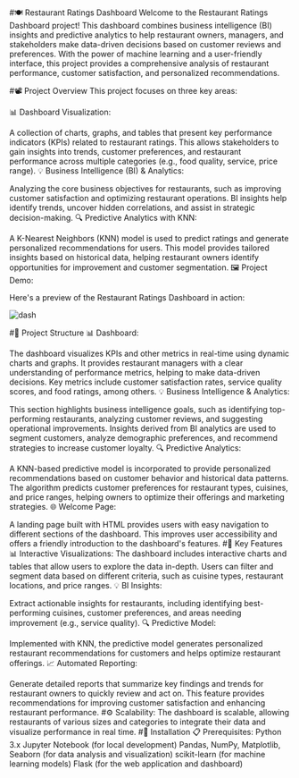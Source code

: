 #🍽️ Restaurant Ratings Dashboard
Welcome to the Restaurant Ratings Dashboard project! This dashboard combines business intelligence (BI) insights and predictive analytics to help restaurant owners, managers, and stakeholders make data-driven decisions based on customer reviews and preferences. With the power of machine learning and a user-friendly interface, this project provides a comprehensive analysis of restaurant performance, customer satisfaction, and personalized recommendations.

#📽️ Project Overview
This project focuses on three key areas:

📊 Dashboard Visualization:

A collection of charts, graphs, and tables that present key performance indicators (KPIs) related to restaurant ratings. This allows stakeholders to gain insights into trends, customer preferences, and restaurant performance across multiple categories (e.g., food quality, service, price range).
💡 Business Intelligence (BI) & Analytics:

Analyzing the core business objectives for restaurants, such as improving customer satisfaction and optimizing restaurant operations. BI insights help identify trends, uncover hidden correlations, and assist in strategic decision-making.
🔍 Predictive Analytics with KNN:

A K-Nearest Neighbors (KNN) model is used to predict ratings and generate personalized recommendations for users. This model provides tailored insights based on historical data, helping restaurant owners identify opportunities for improvement and customer segmentation.
🖼️ Project Demo:

Here's a preview of the Restaurant Ratings Dashboard in action:

![dash](https://github.com/user-attachments/assets/708f0c52-2595-4925-b08a-b2ce6ad8c7fb)


#🔧 Project Structure
📊 Dashboard:

The dashboard visualizes KPIs and other metrics in real-time using dynamic charts and graphs. It provides restaurant managers with a clear understanding of performance metrics, helping to make data-driven decisions.
Key metrics include customer satisfaction rates, service quality scores, and food ratings, among others.
💡 Business Intelligence & Analytics:

This section highlights business intelligence goals, such as identifying top-performing restaurants, analyzing customer reviews, and suggesting operational improvements.
Insights derived from BI analytics are used to segment customers, analyze demographic preferences, and recommend strategies to increase customer loyalty.
🔍 Predictive Analytics:

A KNN-based predictive model is incorporated to provide personalized recommendations based on customer behavior and historical data patterns.
The algorithm predicts customer preferences for restaurant types, cuisines, and price ranges, helping owners to optimize their offerings and marketing strategies.
🌐 Welcome Page:

A landing page built with HTML provides users with easy navigation to different sections of the dashboard. This improves user accessibility and offers a friendly introduction to the dashboard's features.
#🧠 Key Features
📊 Interactive Visualizations:
The dashboard includes interactive charts and tables that allow users to explore the data in-depth. Users can filter and segment data based on different criteria, such as cuisine types, restaurant locations, and price ranges.
💡 BI Insights:

Extract actionable insights for restaurants, including identifying best-performing cuisines, customer preferences, and areas needing improvement (e.g., service quality).
🔍 Predictive Model:

Implemented with KNN, the predictive model generates personalized restaurant recommendations for customers and helps optimize restaurant offerings.
📈 Automated Reporting:

Generate detailed reports that summarize key findings and trends for restaurant owners to quickly review and act on. This feature provides recommendations for improving customer satisfaction and enhancing restaurant performance.
#⚙️ Scalability:
The dashboard is scalable, allowing restaurants of various sizes and categories to integrate their data and visualize performance in real time.
#🚀 Installation
📋 Prerequisites:
Python 3.x
Jupyter Notebook (for local development)
Pandas, NumPy, Matplotlib, Seaborn (for data analysis and visualization)
scikit-learn (for machine learning models)
Flask (for the web application and dashboard)
